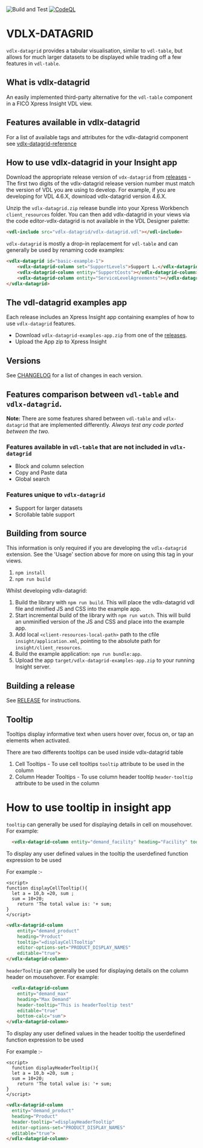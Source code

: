 ![Build and Test](https://github.com/fico-xpress/vdlx-datagrid/workflows/Build%20and%20Test/badge.svg?branch=master)
[![CodeQL](https://github.com/fico-xpress/vdlx-datagrid/actions/workflows/codeql.yml/badge.svg?branch=master)](https://github.com/fico-xpress/vdlx-datagrid/actions/workflows/codeql.yml)

# VDLX-DATAGRID

`vdlx-datagrid` provides a tabular visualisation, similar to `vdl-table`, but allows for much larger datasets to be displayed while trading off a few features in `vdl-table`.

## What is vdlx-datagrid
An easily implemented third-party alternative for the `vdl-table` component in a FICO Xpress Insight VDL view.

## Features available in vdlx-datagrid
For a list of available tags and attributes for the vdlx-datagrid component see [vdlx-datagrid-reference](https://fico-xpress.github.io/vdlx-datagrid/vdlx-datagrid-reference)

## How to use vdlx-datagrid in your Insight app

Download the appropriate release version of `vdx-datagrid` from [releases](https://github.com/fico-xpress/vdlx-datagrid/releases) - 
The first two digits of the vdlx-datagrid release version number must match the version of VDL you are using to develop. For example, if you are developing for VDL 4.6.X, download vdlx-datagrid version 4.6.X.

Unzip the `vdlx-datagrid.zip` release bundle into your Xpress Workbench `client_resources` folder. You can then add vdlx-datagrid in your views via the code editor-vdlx-datagrid is not available in the VDL Designer palette:

```html
<vdl-include src="vdlx-datagrid/vdlx-datagrid.vdl"></vdl-include>
```

`vdlx-datagrid` is mostly a drop-in replacement for `vdl-table` and can generally be used by renaming code examples:

```html
<vdlx-datagrid id="basic-example-1">
    <vdlx-datagrid-column set="SupportLevels">Support L.</vdlx-datagrid-column>
    <vdlx-datagrid-column entity="SupportCosts"></vdlx-datagrid-column>
    <vdlx-datagrid-column entity="ServiceLevelAgreements"></vdlx-datagrid-column>
</vdlx-datagrid>
``` 

## The vdl-datagrid examples app

Each release includes an Xpress Insight app containing examples of how to use `vdlx-datagrid` features.

- Download `vdlx-datagrid-examples-app.zip` from one of the [releases](https://github.com/fico-xpress/vdlx-datagrid/releases).
- Upload the App zip to Xpress Insight

## Versions

See [CHANGELOG](./CHANGELOG.md) for a list of changes in each version.

## Features comparison between `vdl-table` and `vdlx-datagrid`.

__Note:__ There are some features shared between `vdl-table` and `vdlx-datagrid` that are implemented differently. _Always test any code ported between the two._ 

### Features available in `vdl-table` that are not included in `vdlx-datagrid`

* Block and column selection
* Copy and Paste data
* Global search

### Features unique to `vdlx-datagrid`

* Support for larger datasets
* Scrollable table support

## Building from source

This information is only required if you are developing the `vdlx-datagrid` extension. See the 'Usage' section above for more on using this tag in your views. 

1. `npm install`
2. `npm run build`

Whilst developing vdlx-datagrid:

1. Build the library with `npm run build`. This will place the vdlx-datagrid vdl file and minified JS and CSS into the example app.
2. Start incremental build of the library with `npm run watch`. This will build an unminified version of the JS and CSS and place into the example app.
3. Add local `<client-resources-local-path>` path to the cfile `insight/application.xml`, pointing to the absolute path for `insight/client_resources`.
4. Build the example application: `npm run bundle:app`.
5. Upload the app `target/vdlx-datagrid-examples-app.zip` to your running Insight server.

## Building a release

See [RELEASE](./RELEASE.md) for instructions.


## Tooltip

Tooltips display informative text when users hover over, focus on, or tap an elements when activated.

There are two differents tooltips can be used inside vdlx-datagrid table
1. Cell Tooltips - To use cell tooltips `tooltip` attribute to be used in the column 
2. Column Header Tooltips - To use column header tooltip `header-tooltip` attribute to be used in the column 

# How to use tooltip in insight app

`tooltip` can generally be used for displaying details in cell on mousehover. For example:

```html
  <vdlx-datagrid-column entity="demand_facility" heading="Facility" tooltip="This is tooltip test for strings" visible="false" editor-options-set="FACILITY_DISPLAY_NAMES" editable="true"></vdlx-datagrid-column>
  ````

To display any user defined values in the tooltip the userdefined function expression to be used 

For example :-

```
<script>
function displayCellTooltip(){
  let a = 10,b =20, sum ;
  sum = 10+20;
    return 'The total value is: '+ sum;
}
</script>
```

```html
<vdlx-datagrid-column 
    entity="demand_product" 
    heading="Product" 
    tooltip="=displayCellTooltip"
    editor-options-set="PRODUCT_DISPLAY_NAMES" 
    editable="true">
</vdlx-datagrid-column>
```


`headerTooltip` can generally be used for displaying details on the column header  on mousehover. For example:


```html
  <vdlx-datagrid-column 
    entity="demand_max" 
    heading="Max Demand" 
    header-tooltip="This is headerTooltip test"
    editable="true" 
    bottom-calc="sum">
</vdlx-datagrid-column>
  ````

To display any user defined values in the header tooltip the userdefined function expression to be used

For example :-

```
<script>
  function displayHeaderTooltip(){
  let a = 10,b =20, sum ;
  sum = 10+20;
    return 'The total value is: '+ sum;
}
</script>
```

```html
<vdlx-datagrid-column 
  entity="demand_product" 
  heading="Product" 
  header-tooltip="=displayHeaderTooltip" 
  editor-options-set="PRODUCT_DISPLAY_NAMES" 
  editable="true">
</vdlx-datagrid-column>